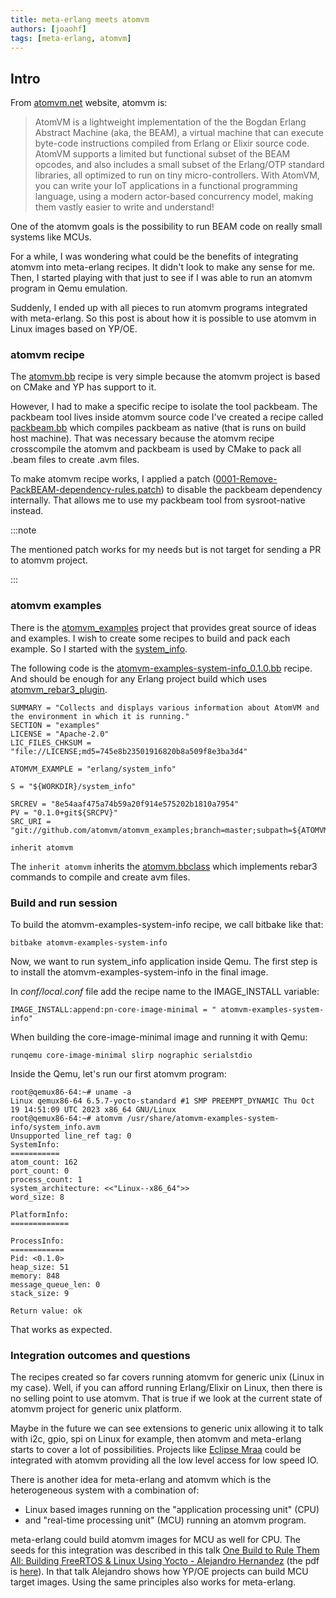 ```yaml
---
title: meta-erlang meets atomvm
authors: [joaohf]
tags: [meta-erlang, atomvm]
---
```


## Intro

From [atomvm.net](https://www.atomvm.net/) website, atomvm is:

> AtomVM is a lightweight implementation of the the Bogdan Erlang Abstract
> Machine (aka, the BEAM), a virtual machine that can execute byte-code
> instructions compiled from Erlang or Elixir source code. AtomVM supports a
> limited but functional subset of the BEAM opcodes, and also includes a small
> subset of the Erlang/OTP standard libraries, all optimized to run on tiny
> micro-controllers. With AtomVM, you can write your IoT applications in a
> functional programming language, using a modern actor-based concurrency model,
> making them vastly easier to write and understand!

One of the atomvm goals is the possibility to run BEAM code on really small
systems like MCUs.

<!-- truncate -->

For a while, I was wondering what could be the benefits of integrating atomvm
into meta-erlang recipes. It didn't look to make any sense for me. Then, I
started playing with that just to see if I was able to run an atomvm program in
Qemu emulation.

Suddenly, I ended up with all pieces to run atomvm programs integrated with
meta-erlang. So this post is about how it is possible to use atomvm in Linux
images based on YP/OE.

### atomvm recipe

The
[atomvm.bb](https://github.com/meta-erlang/meta-erlang/blob/master/recipes-devtools/atomvm/atomvm_0.6.0-alpha1.bb)
recipe is very simple because the atomvm project is based on CMake and YP has
support to it.

However, I had to make a specific recipe to isolate the tool packbeam. The
packbeam tool lives inside atomvm source code I've created a recipe called
[packbeam.bb](https://github.com/meta-erlang/meta-erlang/blob/master/recipes-devtools/atomvm/packbeam_0.6.0-alpha1.bb)
which compiles packbeam as native (that is runs on build host machine). That was
necessary because the atomvm recipe crosscompile the atomvm and packbeam is used
by CMake to pack all .beam files to create .avm files.

To make atomvm recipe works, I applied a patch
([0001-Remove-PackBEAM-dependency-rules.patch](https://github.com/meta-erlang/meta-erlang/blob/master/recipes-devtools/atomvm/files/0001-Remove-PackBEAM-dependency-rules.patch))
to disable the packbeam dependency internally. That allows me to use my packbeam
tool from sysroot-native instead.

:::note

The mentioned patch works for my needs but is not target for sending a PR to
atomvm project.

:::

### atomvm examples

There is the [atomvm_examples](https://github.com/atomvm/atomvm_examples)
project that provides great source of ideas and examples. I wish to create some
recipes to build and pack each example. So I started with the
[system_info](https://github.com/atomvm/atomvm_examples/tree/master/erlang/system_info).

The following code is the
[atomvm-examples-system-info_0.1.0.bb](https://github.com/meta-erlang/meta-erlang/blob/master/recipes-examples/atomvm-examples/atomvm-examples-system-info_0.1.0.bb)
recipe. And should be enough for any Erlang project build which uses
[atomvm_rebar3_plugin](https://github.com/atomvm/atomvm_rebar3_plugin).

```
SUMMARY = "Collects and displays various information about AtomVM and the environment in which it is running."
SECTION = "examples"
LICENSE = "Apache-2.0"
LIC_FILES_CHKSUM = "file://LICENSE;md5=745e8b23501916820b8a509f8e3ba3d4"

ATOMVM_EXAMPLE = "erlang/system_info"

S = "${WORKDIR}/system_info"

SRCREV = "8e54aaf475a74b59a20f914e575202b1810a7954"
PV = "0.1.0+git${SRCPV}"
SRC_URI = "git://github.com/atomvm/atomvm_examples;branch=master;subpath=${ATOMVM_EXAMPLE};protocol=https"

inherit atomvm
```

The `inherit atomvm` inherits the
[atomvm.bbclass](https://github.com/meta-erlang/meta-erlang/blob/master/classes/atomvm.bbclass)
which implements rebar3 commands to compile and create avm files.

### Build and run session

To build the atomvm-examples-system-info recipe, we call bitbake like that:

```
bitbake atomvm-examples-system-info
```

Now, we want to run system_info application inside Qemu. The first step is to
install the atomvm-examples-system-info in the final image.

In _conf/local.conf_ file add the recipe name to the IMAGE_INSTALL variable:

```
IMAGE_INSTALL:append:pn-core-image-minimal = " atomvm-examples-system-info"
```

When building the core-image-minimal image and running it with Qemu:

```
runqemu core-image-minimal slirp nographic serialstdio
```

Inside the Qemu, let's run our first atomvm program:

```
root@qemux86-64:~# uname -a
Linux qemux86-64 6.5.7-yocto-standard #1 SMP PREEMPT_DYNAMIC Thu Oct 19 14:51:09 UTC 2023 x86_64 GNU/Linux
root@qemux86-64:~# atomvm /usr/share/atomvm-examples-system-info/system_info.avm
Unsupported line_ref tag: 0
SystemInfo:
===========
atom_count: 162
port_count: 0
process_count: 1
system_architecture: <<"Linux--x86_64">>
word_size: 8

PlatformInfo:
=============

ProcessInfo:
============
Pid: <0.1.0>
heap_size: 51
memory: 848
message_queue_len: 0
stack_size: 9

Return value: ok
```

That works as expected.

### Integration outcomes and questions

The recipes created so far covers running atomvm for generic unix (Linux in my
case). Well, if you can afford running Erlang/Elixir on Linux, then there is no
selling point to use atomvm. That is true if we look at the current state of
atomvm project for generic unix platform.

Maybe in the future we can see extensions to generic unix allowing it to talk
with i2c, gpio, spi on Linux for example, then atomvm and meta-erlang starts to
cover a lot of possibilities. Projects like
[Eclipse Mraa](https://github.com/eclipse/mraa) could be integrated with atomvm
providing all the low level access for low speed IO.

There is another idea for meta-erlang and atomvm which is the heterogeneous
system with a combination of:

- Linux based images running on the "application processing unit" (CPU)
- and "real-time processing unit" (MCU) running an atomvm program.

meta-erlang could build atomvm images for MCU as well for CPU. The seeds for
this integration was described in this talk
[One Build to Rule Them All: Building FreeRTOS & Linux Using Yocto - Alejandro Hernandez](https://www.youtube.com/watch?v=mFgiIXv7b5U)
(the pdf is
[here](https://elinux.org/images/9/9f/ELC_Europe_2019_Presentation_AlejandroHernandez_FreeRTOS_ToUpload.pdf)).
In that talk Alejandro shows how YP/OE projects can build MCU target images.
Using the same principles also works for meta-erlang.
